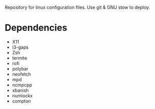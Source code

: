 Repository for linux configuration files. Use git & GNU stow to deploy.

# Dependencies
* X11
* i3-gaps
* Zsh
* termite
* rofi
* polybar
* neofetch
* mpd
* ncmpcpp
* xbanish
* numlockx
* compton
